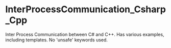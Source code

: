 # InterProcessCommunication_Csharp_Cpp
Inter Process Communication between C# and C++. Has various examples, including templates. No 'unsafe' keywords used.

